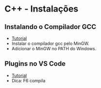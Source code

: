 # C++ - Instalações

## Instalando o Compilador GCC

- [Tutorial](https://www.youtube.com/watch?v=1Uw9EV4Te8M)
- Instalar o compilador gcc pelo MinGW.
- Adicionar o MinGW no PATH do Windows.

## Plugins no VS Code

- [Tutorial](https://www.youtube.com/watch?v=h96Z38oMJZA)
- Dica: F6 compila